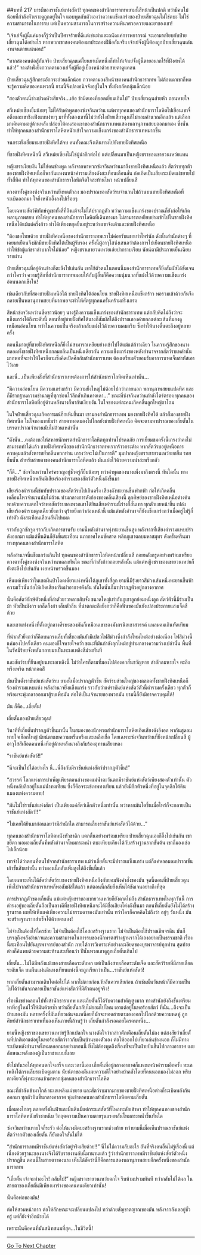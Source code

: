 ##บทที่ 217 บารมีของราชันย์แห่งสัตว์!
ทุกคนของสำนักธาราเทพยามนี้สีหน้าเป็นปกติ ทว่ามีคนไม่น้อยที่กำลังหัวเราะดูถูกอยู่ในใจ แอบพูดกับตัวเองว่าความแข็งแกร่งของป๋ายเสี่ยวฉุนไม่ใช่ตบะ ไม่ใช่ความสามารถในการรบ แต่เป็นความสามารถในการสร้างความพินาศวอดวายและยาของเขา!

“เจ้าเย่จั้งผู้นี้แค่มองก็รู้ว่าเป็นปีศาจร้ายที่ดีแต่เข่นฆ่าและถนัดแค่การพยากรณ์ จะเอามาเทียบกับป๋ายเสี่ยวฉุนได้อย่างไร หากพวกเขาสองคนต้องมาประลองฝีมือกันจริง เจ้าเย่จั้งผู้นี้ต้องถูกป๋ายเสี่ยวฉุนเล่นงานจนตายแน่นอน!”

“หากสองคนต่อสู้กันจริง ป๋ายเสี่ยวฉุนแค่โยนยาเม็ดหนึ่งก็ทำให้เจ้าเย่จั้งผู้นี้ตายอนาถไร้ที่ฝังศพได้แล้ว!” จางต้าพั่งยิ่งกวาดตามองเย่จั้งผู้ที่อยู่เบื้องหน้าด้วยสายตาดูแคลน

ป๋ายเสี่ยวฉุนรู้สึกกระอักกระอ่วนเล็กน้อย กวาดตามองสีหน้าของคนสำนักธาราเทพ ไม่ต้องเดาเขาก็พอจะรู้ความคิดของคนพวกนี้ ยามนี้จึงปลงอนิจจังอยู่ในใจ ทั้งยังกลัดกลุ้มเล็กน้อย

“สองตัวตนนี่ช่างปวดหัวเสียจริง...เฮ้อ ข้าผิดเองที่ยอดเยี่ยมเกินไป” ป๋ายเสี่ยวฉุนส่ายหัว ถอนหายใจ

สวีเหม่ยเซียงยิ้มน้อยๆ ไม่ได้รับคำพูดของซ่งจวินหว่าน แต่พาทุกคนของสำนักธาราโลหิตไปเยือนเขาจื่อติ่งและเขาชิงเฟิงแบบง่ายๆ มาที่ทั้งสองเขานี้ไม่ว่ายังไงป๋ายเสี่ยวฉุนก็ไม่ยอมคำนวณอีกแล้ว แต่เลือกมาเดินตามอยู่ด้านหลัง ปล่อยให้คนสองเขาของสำนักธาราเทพแสดงพลานุภาพสยบออกมาเอง ซึ่งนั่นทำให้ทุกคนของสำนักธาราโลหิตหนักเข้าใจความแข็งแกร่งของสำนักธาราเทพมากขึ้น

จนกระทั่งเยี่ยมชมชายฝั่งทิศใต้จบ คนทั้งคณะจึงเดินทางไปยังชายฝั่งทิศเหนือ

ที่ชายฝั่งทิศเหนือนี้ สวีเหม่ยเซียงไม่ใช่ผู้นำอีกต่อไป แต่เปลี่ยนมาเป็นหญิงชราของเขายวนเหว่ยแทน

หญิงชราเงียบงัน ไม่ใช่คนช่างพูด หลังจากพาพวกซ่งจวินหว่านมาถึงชายฝั่งทิศเหนือแล้ว สัตว์รบทุกตัวของชายฝั่งทิศเหนือก็พากันแหงนหน้าคำรามเสียงดังสะเทือนเลือนลั่น ก่อเกิดเป็นเสียงระเบิดแผ่ขยายไปทั่วสี่ทิศ ทำให้ทุกคนของสำนักธาราโลหิตจิตใจสะท้านไหว หน้าเปลี่ยนสี

ดวงตาทั้งคู่ของซ่งจวินหว่านยิ่งหดตัวลง มองปราณของสัตว์รบจำนวนไม่ถ้วนบนชายฝั่งทิศเหนือที่ระเบิดออกมา ใจยิ่งหนักอึ้งลงไปเรื่อยๆ

โดยเฉพาะสัตว์พิทักษ์ภูเขาทั้งสี่ที่ถึงแม้จะไม่ได้ปรากฏตัว ทว่าความแข็งแกร่งของปราณก็ยังก่อให้เกิดพลานุภาพสยบ ทำให้ทุกคนของสำนักธาราโลหิตที่เดินทางมา ไม่สามารถเหยียบย่างเข้าไปในชายฝั่งทิศเหนือได้แม้แต่ครึ่งก้าว ทำได้เพียงหยุดยืนอยู่ระหว่างเขาจ้งเต้าและชายฝั่งทิศเหนือ

“ต้องขอโทษด้วย ชายฝั่งทิศเหนือของสำนักธาราเทพเราไม่ค่อยรับแขกเท่าไหร่นัก ดังนั้นสำนักต่างๆ ที่เคยมาเยือนจึงมักมีชายฝั่งทิศใต้เป็นผู้รับรอง ครั้งนี้ผู้อาวุโสซ่งเสนอว่าต้องการไปเยือนชายฝั่งทิศเหนือ ทำให้ข้าผู้แก่ชราลำบากใจไม่น้อย” หญิงชราเขายวนเหว่ยเอ่ยปากราบเรียบ นัยน์ตามีประกายเย็นเฉียบวาบผ่าน

ป๋ายเสี่ยวฉุนที่อยู่ด้านข้างก็ตะลึงไปเช่นกัน เขาใช้ตัวตนในตอนนี้มองสำนักธาราเทพก็ยิ่งสัมผัสได้ชัดเจนกว่าใครว่า ความรู้สึกที่สำนักธาราเทพมอบให้กับผู้อื่นก็คือความนุ่มนวลที่แฝงไว้ด้วยความแข็งแกร่ง อ่อนนอกแข็งใน!

เช่นเดียวกับที่สองชายฝั่งเหนือใต้ ชายฝั่งทิศใต้อ่อนโยน ชายฝั่งทิศเหนือแข็งกร้าว พอรวมเข้าด้วยกันจึงกลายเป็นพลานุภาพสยบที่มากพอจะทำให้ศัตรูทุกคนครั่นคร้ามกริ่งเกรง

สีหน้าซ่งจวินหว่านซีดขาวน้อยๆ นางรู้ถึงความแข็งแกร่งของสำนักธาราเทพ แต่กลับคิดไม่ถึงว่าจะแข็งแกร่งได้ถึงระดับนี้ ตอนที่อยู่ชายฝั่งทิศใต้นางก็สัมผัสได้ถึงปราณของค่ายกลแต่ละเส้นที่มองดูเหมือนอ่อนโยน ทว่าในความเป็นจริงแล้วกลับแฝงไว้ด้วยความคมกริบ ซึ่งทำให้นางตื่นตะลึงอยู่หลายครั้ง

ตอนนี้มาอยู่ที่ชายฝั่งทิศเหนือก็ยิ่งไม่สามารถเหยียบย่างเข้าไปได้แม้แต่ก้าวเดียว ในความรู้สึกของนาง ตลอดทั้งชายฝั่งทิศเหนือกลมกลืนเป็นหนึ่งเดียวกัน ความแข็งแกร่งของพลังอำนาจจากสัตว์รบเหล่านั้นมากพอที่จะทำให้ใครก็ตามซึ่งคิดเปิดศึกกับสำนักธาราเทพ ต้องเตรียมตัวยอมรับอาการบาดเจ็บสาหัสเอาไว้เลย

และนี่...เป็นเพียงสิ่งที่สำนักธาราเทพต้องการให้สำนักธาราโลหิตเห็นเท่านั้น...

“มีความอ่อนโยน มีความแกร่งกร้าว มีความยิ่งใหญ่ไม่ด้อยไปกว่าภายนอก พลานุภาพสยบแปดทิศ และก็มีรากฐานความชำนาญที่ซุกซ่อนไว้ลึกล้ำเกินคาดเดา...” ขณะที่ซ่งจวินหว่านกำลังไตร่ตรอง ทุกคนของสำนักธาราโลหิตที่อยู่ด้านหลังนางก็พากันเงียบงัน ในใจของแต่ละคนเกิดคลื่นลูกใหญ่ถาโถม

ในใจป๋ายเสี่ยวฉุนเกิดอารมณ์ฮึกเหิมขึ้นมา เขามองสำนักธาราเทพ มองชายฝั่งทิศใต้ แล้วก็มองชายฝั่งทิศเหนือ ในใจของเขายิ้มร่า สายตาทอดมองไปไกลยังชายฝั่งทิศเหนือ คิดจะตามหาปราณของเถี่ยตั้นในบรรดาปราณจำนวนนับไม่ถ้วนเหล่านั้น

“ดังนั้น...คงต้องขอให้สหายนักพรตสำนักธาราโลหิตทุกท่านโปรดอภัย การเยี่ยมชมครั้งนี้เกรงว่าคงไม่สามารถทำได้แล้ว ชายฝั่งทิศเหนือของสำนักนักธาราเทพเรากร้าวกระด้าง หากสัตว์รบอยู่เหนือการควบคุมแล้วสังหารขย้ำกลืนพวกท่าน เกรงว่าจะไม่เป็นการดี” มุมปากหญิงชราเขายวนเหว่ยยกยิ้ม รอยยิ้มนั้น สำหรับสายตาของคนสำนักธาราโลหิตแล้ว มันแฝงไว้ด้วยความน่าสะพรึงกลัว

“ก็ดี...” ซ่งจวินหว่านใคร่ครวญอยู่ชั่วครู่ก็ยิ้มน้อยๆ ทว่าคำพูดของนางเพิ่งมาถึงตรงนี้ ทันใดนั้น ทางชายฝั่งทิศเหนือพลันมีเสียงร้องคำรามของสัตว์ตัวหนึ่งดังขึ้นมา

เสียงร้องคำรามนี้ข่มทับปราณของสัตว์รบไปเกินครึ่ง เสียงดังทะยานขึ้นฟากฟ้า ก่อให้เกิดคลื่นเคลื่อนไหวจำนวนนับไม่ถ้วน ท่ามกลางการดังก้องของคลื่นเสียงนี้ ลูกศิษย์ของชายฝั่งทิศเหนือต่างค้นพบด้วยความตกใจว่าพอสัตว์รบของพวกเขาได้ยินเสียงคำรามนี้ร่างก็สั่นเทา ทุกตัวเงยหน้าขึ้น เปล่งเสียงร้องคำรามฉุนเฉียวยิ่งกว่า ดุร้ายยิ่งกว่าก่อนหน้านี้ แม้แต่พลังอำนาจก็ยังแข็งแกร่งกว่าเมื่อครู่ไม่รู้กี่เท่าตัว ดังสะเทือนเลือนลั่นไปหมด

ราวกับถูกชักจูง ราวกับเกิดการขานรับ ยามนี้พลังอำนาจพุ่งทะยานขึ้นสูง หลังจากที่เสียงคำรามแหบปร่าดังออกมา แม้แต่พื้นดินก็ยังสั่นสะเทือน นภากาศโหมซัดสาด พลิกภูเขาตลบมหาสมุทร ดังครั่นครืนมาทางทุกคนของสำนักธาราโลหิต

พลังอำนาจนี้แข็งแกร่งเกินไป ทุกคนของสำนักธาราโลหิตหน้าเปลี่ยนสี ถอยหลังกรูดอย่างพร้อมเพรียง ดวงตาทั้งคู่ของซ่งจวินหว่านหดลงทันใด ขณะที่กำลังก้าวถอยหลังนั้น แม้แต่หญิงชราของเขายวนเหว่ยก็ยังตะลึงไปเช่นกัน เงยหน้าพรวดขึ้นมอง

เห็นแค่เพียงว่าในเขตผืนป่าโดดเดี่ยวแห่งหนึ่งใต้ภูเขาทั้งสี่ลูก ยามนี้มีรุ้งยาวสีม่วงเส้นหนึ่งทะยานขึ้นฟ้า ความเร็วนั้นก่อให้เกิดเสียงกรีดผ่าอากาศดังลั่น ทันใดนั้นก็มาปรากฏตัวอยู่กลางอากาศ

นั่นคือสัตว์ยักษ์ตัวหนึ่งที่ลำตัวยาวหลายสิบจั้ง ขนาดใหญ่เท่ากับภูเขาลูกย่อมหนึ่งลูก สัตว์ตัวนี้มีร่างเป็นม้า หัวเป็นมังกร เกล็ดกิ้งก่า เล็บตัวลิ่น ที่น่าตกตะลึงยิ่งกว่าก็คือฟันของมันยังเปล่งประกายแสงเจ็ดสีด้วย

และเขาแท่งหนึ่งที่ตั้งอยู่กลางศีรษะของมันก็เหมือนเขาของมังกรนิลเขาสวรรค์ แหลมคมเกินทัดเทียม

ที่น่ากลัวยิ่งกว่าก็คือบนกรงเล็บทั้งสี่ของมันยังมีเปลวไฟสีม่วงซึ่งกำลังโหมไหม้อย่างต่อเนื่อง ไฟสีม่วงนี้แค่มองไปครั้งเดียว คนมองก็ใจหายใจคว่ำ ขณะที่มันกำลังลุกไหม้อยู่ท่ามกลางความว่างเปล่านั้น พื้นที่ในรัศมีร้อยจั้งพลันกลายมาเป็นทะเลเพลิงสีม่วงทันที

และสัตว์รบที่ยืนอยู่บนทะเลเพลิงนี้ ไม่ว่าใครก็ตามที่มองไปต้องอกสั่นขวัญหาย สำลักลมหายใจ ตะลึงพรึงเพริด หน้าถอดสี

มันเป็นดั่งราชันย์แห่งสัตว์รบ ยามนี้เมื่อปรากฏตัวขึ้น สัตว์รบส่วนใหญ่ของตลอดทั้งชายฝั่งทิศเหนือก็ร้องคำรามแหบแห้ง พลังอำนาจยิ่งแข็งแกร่ง ราวกับว่าแค่ราชันย์แห่งสัตว์ตัวนี้คำรามครั้งเดียว ทุกตัวก็พร้อมจะพุ่งถลาออกมาสู้รบเพื่อมัน ต่อให้เป็นเจ้านายของพวกมัน ยามนี้ก็ยังมิอาจควบคุมได้!

มัน ก็คือ...เถี่ยตั้น!

เถี่ยตั้นของป๋ายเสี่ยวฉุน!

วินาทีที่เถี่ยตั้นปรากฏตัวขึ้นมานั้น ในสมองของนักพรตสำนักธาราโลหิตเกิดเสียงดังอึงอล พากันสูดลมหายใจเฮือกใหญ่ นัยน์ตาเผยความพรั่นพรึงและเหลือเชื่อ โดยเฉพาะซ่งจวินหว่านที่ยิ่งหน้าเปลี่ยนสี ผู้อาวุโสสีเลือดคนหนึ่งที่อยู่ด้านหลังนางถึงกับร้องอุทานเสียงหลง

“ราชันย์แห่งสัตว์!!”

“นี่จะเป็นไปได้อย่างไร นี่...นี่ถึงกับมีราชันย์แห่งสัตว์ปรากฏตัวขึ้น!”

“สวรรค์ โลกแห่งการบำเพ็ญเพียรตอนล่างของแม่น้ำตะวันตกมีราชันย์แห่งสัตว์เพียงสองตัวเท่านั้น ตัวหนึ่งหลับลึกอยู่ในแม่น้ำทงเทียน ซึ่งก็คือจระเข้เทพทงเทียน แล้วยังมีอีกตัวหนึ่งที่อยู่ในจุดลึกใต้ดิน แมลงแห่งความตาย!

“มันไม่ใช่ราชันย์แห่งสัตว์ เป็นเพียงแค่สัตว์เล็กตัวหนึ่งเท่านั้น ทว่าหากมันโตขึ้นเมื่อไหร่ก็จะกลายเป็นราชันย์แห่งสัตว์!!”

“ไม่เคยได้ยินมาก่อนเลยว่ามีสำนักใด สามารถเลี้ยงราชันย์แห่งสัตว์ได้ด้วย...”

ทุกคนของสำนักธาราโลหิตหนังหัวชาดิก แตกตื่นอย่างพร้อมเพรียง ป๋ายเสี่ยวฉุนเองก็อึ้งไปเช่นกัน เขาขยี้ตา พอมองเถี่ยตั้นที่พลังอำนาจโหมกระหน่ำ ตบะเทียบเคียงได้กับสร้างฐานรากขั้นต้น เขาก็มองเซ่อไปเล็กน้อย


เขาจำได้ว่าตอนที่ตนไปจากสำนักธาราเทพ แม้ว่าเถี่ยตั้นจะมีปราณแข็งแกร่ง แต่ก็แค่หลอมลมปราณขั้นเก้าขั้นสิบเท่านั้น ทว่าตอนนี้กลับเพิ่มสูงได้ถึงขั้นนี้แล้ว

โดยเฉพาะเห็นได้ชัดว่าสัตว์รบของชายฝั่งทิศเหนือถึงกับยอมฟังคำสั่งของมัน จุดนี้ตอนที่ป๋ายเสี่ยวฉุนเพิ่งไปจากสำนักธาราเทพก็พอสัมผัสได้แล้ว แต่ตอนนี้กลับยิ่งเห็นได้ชัดเจนอย่างถึงที่สุด


การปรากฏตัวของเถี่ยตั้น แม้แต่หญิงชราของเขายวนเหว่ยก็ยังคาดไม่ถึง สำนักธาราเทพในทุกวันนี้ การดำรงอยู่ของเถี่ยตั้นถือเป็นลางดีที่ชายฝั่งทิศเหนือจะได้มีชื่อเสียงโด่งดังขึ้นมา ตอนที่เถี่ยตั้นยังไม่ได้สร้างฐานราก เผยให้เห็นแค่เพียงความไม่ธรรมดาของมันเท่านั้น ทว่าใครก็คาดคิดไม่ถึงว่า อยู่ๆ วันหนึ่ง มันจะสร้างฐานรากสำเร็จได้ด้วยตนเอง!


ไม่จำเป็นต้องให้ใครช่วย ไม่จำเป็นต้องใช้โอสถสร้างฐานราก ไม่จำเป็นต้องใช้ปราณชีพจรดิน มันก็บรรลุถึงพลังอำนาจและความสามารถในการรบของนักพรตสร้างฐานรากได้เองอย่างเป็นธรรมชาติ เรื่องนี้สะเทือนไปยันบุรพาจารย์ของสำนัก ภายใต้การวิเคราะห์อย่างละเอียดของบุรพาจารย์ทุกท่าน สุดท้ายต่างก็ค้นพบด้วยความสะท้านสะเทือนว่า ปีนั้นพวกเขาดูถูกเถี่ยตั้นเกินไป


เถี่ยตั้น...ไม่ได้มีพลังแฝงของสายเลือดระดับหก แต่เป็นถึงสายเลือดระดับเจ็ด และสัตว์ร้ายที่มีสายเลือดระดับเจ็ด บนผืนแผ่นดินทงเทียนแห่งนี้จะถูกเรียกว่าเป็น...ราชันย์แห่งสัตว์!

หากเถี่ยตั้นสามารถเติบโตต่อไปได้ หากไม่ตายก่อนวัยอันควรเสียก่อน ถ้าเช่นนั้นวันหน้าก็มีความเป็นไปได้ว่ามันจะกลายเป็นราชันย์แห่งสัตว์ที่มีตัวตนอยู่จริง!


เรื่องนี้เขย่าคลอนไปทั้งสำนักธาราเทพ และเถี่ยตั้นก็ได้รับความสำคัญสูงมาก ทางสำนักยังถึงขั้นเตรียมหาที่อยู่ใหม่ไว้ให้มันด้วยซ้ำ ทว่าเถี่ยตั้นกลับไม่ยอมไปไหน เอาแต่อยู่ในหอร้อยสัตว์ ที่นั่น...ถึงจะเป็นบ้านของมัน หลายครั้งที่มันเที่ยวเล่นจนเหนื่อยก็มักจะทอดสายตามองออกไปไกลด้วยความหดหู่ ลูกศิษย์สำนักธาราเทพที่มองเห็นภาพนี้ล้วนรู้ว่า เถี่ยตั้นกำลังรอคอยใครคนหนึ่ง...


ยามนี้หญิงชราของเขายวนเหว่ยรู้สึกแปลกใจ นางตัดใจว่ากล่าวตักเตือนเถี่ยตั้นไม่ลง แต่สงสัยว่าเถี่ยตั้นที่ปกติเอาแต่อยู่ในหอร้อยสัตว์ราวกับเป็นบ้านของตัวเอง ต่อให้ออกไปเที่ยวเล่นข้างนอก ก็ไม่มีทางระเบิดพลังอำนาจทั้งหมดออกมาอย่างตอนนี้ ยิ่งไม่ต้องพูดถึงเรื่องที่จะเป็นฝ่ายบินขึ้นไปกลางอากาศ เผยลักษณะพลังของผู้เป็นราชาแบบนี้เลย


ยังไม่ทันรอให้ทุกคนตกใจเสร็จ และเวลานี้เอง เถี่ยตั้นที่อยู่กลางอากาศก็แหงนหน้าคำรามอีกครั้ง ทะเลเพลิงใต้กรงเล็บระเบิดตูมตาม นัยน์ตาของมันเผยความดีใจอย่างบ้าคลั่งโดยที่คนนอกมองไม่ออก พริบตาเดียวก็พุ่งทะยานเข้ามาหากลุ่มคนของสำนักธาราโลหิต


ขณะที่กำลังเข้ามาใกล้ ทะเลเพลิงแผ่ขยาย และสัตว์รบมากมายของชายฝั่งทิศเหนือต่างก็ระเบิดพลังกันออกมา ทุกตัวบินขึ้นกลางอากาศ พุ่งเข้าหาคนของสำนักธาราโลหิตตามเถี่ยตั้น


เมื่อมองไกลๆ ตลอดทั้งผืนฟ้าและผืนดินมีแต่กระแสสัตว์ที่ไหลทะลักเข้าหา ทำให้ทุกคนของของสำนักธาราโลหิตหนังหัวชาหนึบ วิกฤตความเป็นความตายรุนแรงพลันโหมกระหน่ำขึ้นทันใด


ซ่งจวินหว่านหายใจถี่ระรัว ต่อให้นางมีตบะสร้างฐานรากช่วงท้าย ทว่ายามนี้เมื่อเห็นปราณราชันย์แห่งสัตว์จากตัวของเถี่ยตั้น ก็ยังอดใจสั่นไม่ได้


“สำนักธาราเทพมีราชันย์แห่งสัตว์อยู่จริงเสียด้วย!!” นี่ไม่ใช่ความลับอะไร อันที่จริงคนอื่นไม่รู้เรื่องนี้ แต่เนื่องด้วยฐานะของนางจึงได้รับรายงานลับนี้มานานแล้ว รู้ว่าสำนักธาราเทพมีราชันย์แห่งสัตว์ตัวหนึ่งปรากฏขึ้น ตอนนี้ในสายตาของนาง เห็นได้ชัดว่านี่ก็คือการแสดงพลานุภาพสยบอีกครั้งหนึ่งของสำนักธาราเทพ

“เถี่ยตั้น เจ้าจะทำอะไร! กลับไป!” หญิงชราเขายวนเหว่ยตกใจ รีบห้ามปรามทันที ทว่ากลับไม่ได้ผล ในสายตาของเถี่ยตั้นมีเพียงเงาร่างของคนคนเดียวเท่านั้น!


นั่นคือพ่อของมัน!


ต่อให้สวมหน้ากาก ต่อให้ลักษณะจะเปลี่ยนแปลงไป ทว่าด้วยสัญชาตญาณของมัน หลังจากลังเลอยู่ชั่วครู่ แต่ก็ยังจำอีกฝ่ายได้


เพราะนั่นคือคนที่มันสนิทสนมที่สุด...ในชีวิตนี้!


------


[Go To Next Chapter]( ./35.md)